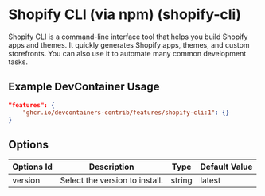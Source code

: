 
# Shopify CLI (via npm) (shopify-cli)

Shopify CLI is a command-line interface tool that helps you build Shopify apps and themes. It quickly generates Shopify apps, themes, and custom storefronts. You can also use it to automate many common development tasks.

## Example DevContainer Usage

```json
"features": {
    "ghcr.io/devcontainers-contrib/features/shopify-cli:1": {}
}
```

## Options

| Options Id | Description | Type | Default Value |
|-----|-----|-----|-----|
| version | Select the version to install. | string | latest |


